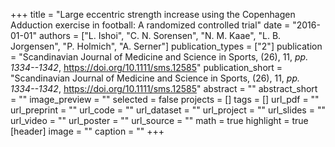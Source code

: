 +++
title = "Large eccentric strength increase using the Copenhagen Adduction exercise in football: A randomized controlled trial"
date = "2016-01-01"
authors = ["L. Ishoi", "C. N. Sorensen", "N. M. Kaae", "L. B. Jorgensen", "P. Holmich", "A. Serner"]
publication_types = ["2"]
publication = "Scandinavian Journal of Medicine and Science in Sports, (26), 11, _pp. 1334--1342_, https://doi.org/10.1111/sms.12585"
publication_short = "Scandinavian Journal of Medicine and Science in Sports, (26), 11, _pp. 1334--1342_, https://doi.org/10.1111/sms.12585"
abstract = ""
abstract_short = ""
image_preview = ""
selected = false
projects = []
tags = []
url_pdf = ""
url_preprint = ""
url_code = ""
url_dataset = ""
url_project = ""
url_slides = ""
url_video = ""
url_poster = ""
url_source = ""
math = true
highlight = true
[header]
image = ""
caption = ""
+++
